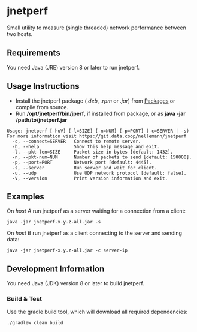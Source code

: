# jnetperf

Small utility to measure (single threaded) network performance between two hosts.

## Requirements

You need Java (JRE) version 8 or later to run jnetperf.

## Usage Instructions

- Install the jnetperf package (*.deb*, *.rpm* or *.jar*) from [Packages](https://git.data.coop/nellemann/jnetperf/packages) or compile from source.
- Run **/opt/jnetperf/bin/jperf**, if installed from package, or as **java -jar /path/to/jnetperf.jar**

```shell
Usage: jnetperf [-huV] [-l=SIZE] [-n=NUM] [-p=PORT] (-c=SERVER | -s)
For more information visit https://git.data.coop/nellemann/jnetperf
  -c, --connect=SERVER   Connect to remote server.
  -h, --help             Show this help message and exit.
  -l, --pkt-len=SIZE     Packet size in bytes [default: 1432].
  -n, --pkt-num=NUM      Number of packets to send [default: 150000].
  -p, --port=PORT        Network port [default: 4445].
  -s, --server           Run server and wait for client.
  -u, --udp              Use UDP network protocol [default: false].
  -V, --version          Print version information and exit.
```


## Examples

On *host A* run jnetperf as a server waiting for a connection from a client:

```shell
java -jar jnetperf-x.y.z-all.jar -s
```

On *host B* run jnetperf as a client connecting to the server and sending data:

```shell
java -jar jnetperf-x.y.z-all.jar -c server-ip
```


## Development Information

You need Java (JDK) version 8 or later to build jnetperf.


### Build & Test

Use the gradle build tool, which will download all required dependencies:

```shell
./gradlew clean build
```
